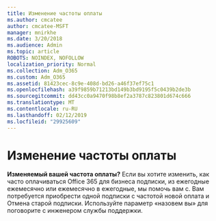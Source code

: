 ```yaml
---
title: Изменение частоты оплаты
ms.author: cmcatee
author: cmcatee-MSFT
manager: mnirkhe
ms.date: 3/20/2018
ms.audience: Admin
ms.topic: article
ROBOTS: NOINDEX, NOFOLLOW
localization_priority: Normal
ms.collection: Adm_O365
ms.custom: Adm_O365
ms.assetid: 81423cec-8c9e-408d-bd26-a46f37ef75c1
ms.openlocfilehash: a39f9859b71213bd149b3bd9195f5c0439b2de3b
ms.sourcegitcommit: dd43cc0a9470f98b8ef2a3787c823801d674c666
ms.translationtype: MT
ms.contentlocale: ru-RU
ms.lasthandoff: 02/12/2019
ms.locfileid: "29925609"
---
```

# <a name="change-how-often-you-pay"></a>Изменение частоты оплаты

 **Изменяемый вашей частота оплаты?** Если вы хотите изменить, как часто оплачиваться Office 365 для бизнеса подписки, из ежегодные ежемесячно или ежемесячно в ежегодные, мы помочь вам с. Вам потребуется приобрести одной подписки с частотой новой оплата и Отмена старой подписки. Используйте параметр «назовем вы» для поговорите с инженером службы поддержки. 
  

